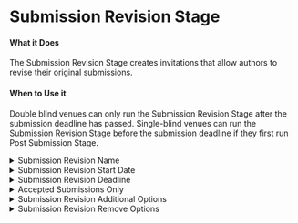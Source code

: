 # Submission Revision Stage

#### What it Does&#x20;

The Submission Revision Stage creates invitations that allow authors to revise their original submissions.

#### When to Use it

Double blind venues can only run the Submission Revision Stage after the submission deadline has passed. Single-blind venues can run the Submission Revision Stage before the submission deadline if they first run Post Submission Stage.&#x20;

<details>

<summary>Submission Revision Name</summary>

* The name you choose will appear as a button on the forum of each revisable submission.&#x20;
* Optional&#x20;
* Default: 'Revision'

</details>

<details>

<summary>Submission Revision Start Date </summary>

* When the Revision invitation should open for authors, in GMT.&#x20;
* Optional&#x20;
* Default: now

</details>

<details>

<summary>Submission Revision Deadline</summary>

* When the Revision invitation will close for authors, in GMT.&#x20;
* Required

</details>

<details>

<summary>Accepted Submissions Only </summary>

* Whether or not revisions should be allowed for only accepted submissions.&#x20;
* Required

</details>

<details>

<summary>Submission Revision Additional Options </summary>

* Additional options that can be added to submissions. Expects valid JSON surrounded by a single pair of curly braces {}. Read more about the accepted field types [here](../../getting-started/frequently-asked-questions/what-field-types-are-supported-in-the-forms.md).
* Optional&#x20;
* Default options for revision are all fields of the [Submission Form](../default-forms/default-submission-form.md).&#x20;

</details>

<details>

<summary>Submission Revision Remove Options</summary>

* Fields that the authors will not be able to edit. Expects a comma separated list of field names in lowercase.
* Optional&#x20;
* Default options for revision are all fields of the [Submission Form](../default-forms/default-submission-form.md).&#x20;

</details>
